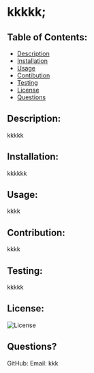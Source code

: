 # kkkkk;

  ## Table of Contents:
  - [Description](#description)
  - [Installation](#installation)
  - [Usage](#usage)
  - [Contibution](#contribution)
  - [Testing](#testing)
  - [License](#license)
  - [Questions](#questions)

  
  ## Description:
  kkkkk
  
  ## Installation:
  kkkkkk
  
  ## Usage:
  kkkk
  
  ## Contribution:
  kkkk
  
  ## Testing:
  kkkkk
  
  ## License:
  ![License](https://img.shields.io/badge/License-MIT-blue)

  ## Questions?
  GitHub: 
  Email: kkk